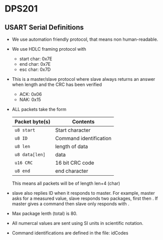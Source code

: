 DPS201
======

USART Serial Definitions
------

* We use automation friendly protocol, that means non human-readable.

* We use HDLC framing protocol with
  - start char: 	0x7E
  - end char:		0x7E
  - esc char:		0x7D

* This is a master/slave protocol where slave always returns an 
  answer when length and the CRC has been verified
  - ACK:			0x06
  - NAK:			0x15

* ALL packets take the form

  Packet byte(s)    | Contents	
  ------------------|-----------------------
  ```u8 start```    | Start character
  ```u8 ID```       | Command identification
  ```u8 len```      | length of data
  ```u8 data[len]```| data
  ```u16 CRC```     | 16 bit CRC code
  ```u8 end```      | end character

  This means all packets will be of length len+4 (char)

* slave also replies ID when it responds to master. For example, master
  asks for a measured value, slave responds two packages, first <ACK> 
  then <ID><data>. If master gives a command then slave only responds
  with <ACK>.

* Max package lenth (total) is 80.

* All numercal values are sent using SI units in scientific notation.

* Command identifications are defined in the file: idCodes

